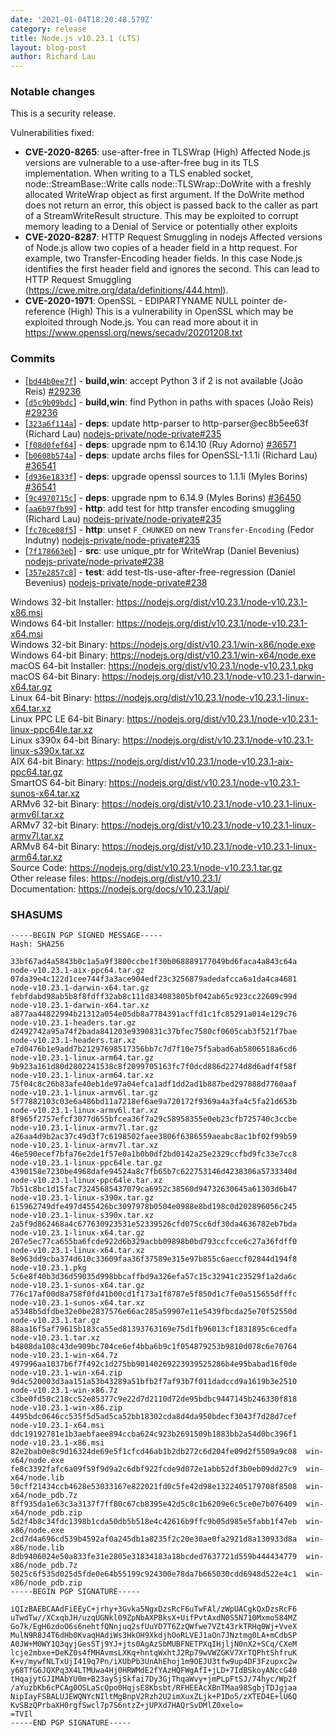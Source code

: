 ```yaml
---
date: '2021-01-04T18:20:48.579Z'
category: release
title: Node.js v10.23.1 (LTS)
layout: blog-post
author: Richard Lau
---
```


### Notable changes

This is a security release.

Vulnerabilities fixed:

- **CVE-2020-8265**: use-after-free in TLSWrap (High)
  Affected Node.js versions are vulnerable to a use-after-free bug in its
  TLS implementation. When writing to a TLS enabled socket,
  node::StreamBase::Write calls node::TLSWrap::DoWrite with a freshly
  allocated WriteWrap object as first argument. If the DoWrite method does
  not return an error, this object is passed back to the caller as part of
  a StreamWriteResult structure. This may be exploited to corrupt memory
  leading to a Denial of Service or potentially other exploits
- **CVE-2020-8287**: HTTP Request Smuggling in nodejs
  Affected versions of Node.js allow two copies of a header field in a
  http request. For example, two Transfer-Encoding header fields. In this
  case Node.js identifies the first header field and ignores the second.
  This can lead to HTTP Request Smuggling
  (https://cwe.mitre.org/data/definitions/444.html).
- **CVE-2020-1971**: OpenSSL - EDIPARTYNAME NULL pointer de-reference (High)
  This is a vulnerability in OpenSSL which may be exploited through Node.js.
  You can read more about it in
  https://www.openssl.org/news/secadv/20201208.txt

### Commits

- \[[`bd44b0ee7f`](https://github.com/nodejs/node/commit/bd44b0ee7f)] - **build,win**: accept Python 3 if 2 is not available (João Reis) [#29236](https://github.com/nodejs/node/pull/29236)
- \[[`d5c9b09bdc`](https://github.com/nodejs/node/commit/d5c9b09bdc)] - **build,win**: find Python in paths with spaces (João Reis) [#29236](https://github.com/nodejs/node/pull/29236)
- \[[`323a6f114a`](https://github.com/nodejs/node/commit/323a6f114a)] - **deps**: update http-parser to http-parser@ec8b5ee63f (Richard Lau) [nodejs-private/node-private#235](https://github.com/nodejs-private/node-private/pull/235)
- \[[`f08d0fef64`](https://github.com/nodejs/node/commit/f08d0fef64)] - **deps**: upgrade npm to 6.14.10 (Ruy Adorno) [#36571](https://github.com/nodejs/node/pull/36571)
- \[[`b0608b574a`](https://github.com/nodejs/node/commit/b0608b574a)] - **deps**: update archs files for OpenSSL-1.1.1i (Richard Lau) [#36541](https://github.com/nodejs/node/pull/36541)
- \[[`d936e1833f`](https://github.com/nodejs/node/commit/d936e1833f)] - **deps**: upgrade openssl sources to 1.1.1i (Myles Borins) [#36541](https://github.com/nodejs/node/pull/36541)
- \[[`9c4970715c`](https://github.com/nodejs/node/commit/9c4970715c)] - **deps**: upgrade npm to 6.14.9 (Myles Borins) [#36450](https://github.com/nodejs/node/pull/36450)
- \[[`aa6b97fb99`](https://github.com/nodejs/node/commit/aa6b97fb99)] - **http**: add test for http transfer encoding smuggling (Richard Lau) [nodejs-private/node-private#235](https://github.com/nodejs-private/node-private/pull/235)
- \[[`fc70ce08f5`](https://github.com/nodejs/node/commit/fc70ce08f5)] - **http**: unset `F_CHUNKED` on new `Transfer-Encoding` (Fedor Indutny) [nodejs-private/node-private#235](https://github.com/nodejs-private/node-private/pull/235)
- \[[`7f178663eb`](https://github.com/nodejs/node/commit/7f178663eb)] - **src**: use unique_ptr for WriteWrap (Daniel Bevenius) [nodejs-private/node-private#238](https://github.com/nodejs-private/node-private/pull/238)
- \[[`357e2857c8`](https://github.com/nodejs/node/commit/357e2857c8)] - **test**: add test-tls-use-after-free-regression (Daniel Bevenius) [nodejs-private/node-private#238](https://github.com/nodejs-private/node-private/pull/238)

Windows 32-bit Installer: https://nodejs.org/dist/v10.23.1/node-v10.23.1-x86.msi \
Windows 64-bit Installer: https://nodejs.org/dist/v10.23.1/node-v10.23.1-x64.msi \
Windows 32-bit Binary: https://nodejs.org/dist/v10.23.1/win-x86/node.exe \
Windows 64-bit Binary: https://nodejs.org/dist/v10.23.1/win-x64/node.exe \
macOS 64-bit Installer: https://nodejs.org/dist/v10.23.1/node-v10.23.1.pkg \
macOS 64-bit Binary: https://nodejs.org/dist/v10.23.1/node-v10.23.1-darwin-x64.tar.gz \
Linux 64-bit Binary: https://nodejs.org/dist/v10.23.1/node-v10.23.1-linux-x64.tar.xz \
Linux PPC LE 64-bit Binary: https://nodejs.org/dist/v10.23.1/node-v10.23.1-linux-ppc64le.tar.xz \
Linux s390x 64-bit Binary: https://nodejs.org/dist/v10.23.1/node-v10.23.1-linux-s390x.tar.xz \
AIX 64-bit Binary: https://nodejs.org/dist/v10.23.1/node-v10.23.1-aix-ppc64.tar.gz \
SmartOS 64-bit Binary: https://nodejs.org/dist/v10.23.1/node-v10.23.1-sunos-x64.tar.xz \
ARMv6 32-bit Binary: https://nodejs.org/dist/v10.23.1/node-v10.23.1-linux-armv6l.tar.xz \
ARMv7 32-bit Binary: https://nodejs.org/dist/v10.23.1/node-v10.23.1-linux-armv7l.tar.xz \
ARMv8 64-bit Binary: https://nodejs.org/dist/v10.23.1/node-v10.23.1-linux-arm64.tar.xz \
Source Code: https://nodejs.org/dist/v10.23.1/node-v10.23.1.tar.gz \
Other release files: https://nodejs.org/dist/v10.23.1/ \
Documentation: https://nodejs.org/docs/v10.23.1/api/

### SHASUMS

```
-----BEGIN PGP SIGNED MESSAGE-----
Hash: SHA256

33bf67ad4a5843b0c1a5a9f3800ccbe1f30b068889177049bd6faca4a843c64a  node-v10.23.1-aix-ppc64.tar.gz
07da39e4c122d1cee744f3a3ace904edf23c3256879adedafcca6a1da4ca4681  node-v10.23.1-darwin-x64.tar.gz
febfdabd98ab5b8f8fdff32ab8c111d834083805bf042ab65c923cc22609c99d  node-v10.23.1-darwin-x64.tar.xz
a877aa44822994b21312a054e05db8a7784391acffd1c1fc85291a014e129c76  node-v10.23.1-headers.tar.gz
d2492742a95a74f2bada841203e9390831c37bfec7580cf0605cab3f521f7bae  node-v10.23.1-headers.tar.xz
e7d0476b1e9add7b21297698517356bb7c7d7f10e75f5abad6ab5806518a6cd6  node-v10.23.1-linux-arm64.tar.gz
9b923a161d80d2802241538c8f2099705163fc7f0dcd886d2274d8d6adf4f58f  node-v10.23.1-linux-arm64.tar.xz
75f04c8c26b83afe40eb1de97a04efca1adf1dd2ad1b887bed297888d7760aaf  node-v10.23.1-linux-armv6l.tar.gz
5f77882103c03e6a486bd11a7218ef6ae9a720172f9369a4a3fa4c5fa21d653b  node-v10.23.1-linux-armv6l.tar.xz
8f965f2757efcf3077d655bfcea36f7a29c58958355e0eb23cfb725740c3ccbe  node-v10.23.1-linux-armv7l.tar.gz
a26aa4d9b2ac37c49d3f7c6198502faee3806f6386559aeabc8ac1bf02f99b59  node-v10.23.1-linux-armv7l.tar.xz
46e590ecef7bfa76e2de1f57e0a1b0b0df2bd0142a25e2329ccfbd9fc33e7cc8  node-v10.23.1-linux-ppc64le.tar.gz
4390158e7230be4968dafe94524a8c7fb65b7c622753146d4238306a5733340d  node-v10.23.1-linux-ppc64le.tar.xz
7b51c8bc1d15fac73245685437079ca6952c38560d94732630645a61303d6b47  node-v10.23.1-linux-s390x.tar.gz
615962749dfe497d455426bc3097978b0504e0988e8bd198c0d202896056c245  node-v10.23.1-linux-s390x.tar.xz
2a5f9d862468a4c677630923531e52339526cfd075cc6df30da4636782eb7bda  node-v10.23.1-linux-x64.tar.gz
207e5ec77ca655ba6fcde922d6b329acbb09898b0bd793ccfcce6c27a36fdff0  node-v10.23.1-linux-x64.tar.xz
8e963dd9cba374d610c33609faa36f37589e315e97b855c6aeccf02844d194f8  node-v10.23.1.pkg
5c6e8f40b3d36d59035d998bbcaffbd9a326efa57c15c32941c23529f1a2da6c  node-v10.23.1-sunos-x64.tar.gz
776c17af00d8a758f0fd41b00cd1f173a1f8787e5f850d1c7fe0a515655dfffc  node-v10.23.1-sunos-x64.tar.xz
a5348b5dfdbe32e0be2837576e66ac285a59907e11e5439fbcda25e70f52550d  node-v10.23.1.tar.gz
88aa16f5af79615b183ca55ed81393763169e75d1fb96013cf1831895c6cedfa  node-v10.23.1.tar.xz
b4808da108c43de909bc704ce6ef4bba6b9c1f054879253b9810d078c6e70764  node-v10.23.1-win-x64.7z
497996aa1037b6f7f492c1d275bb90140269223939525286b4e95babad16f0de  node-v10.23.1-win-x64.zip
9d4c520003d3aa151a53b43289a51bfb2f7af93b7f011dadccd9a1619b3e2510  node-v10.23.1-win-x86.7z
c3be0fd50c218cc52e85377c9e22d7d2110d72de95bdbc9447145b246330f818  node-v10.23.1-win-x86.zip
4495bdc0646cc535f5d5ad5ca52bb18302cda8d4da950bdecf3043f7d28d7cef  node-v10.23.1-x64.msi
ddc19192781e1b3aebfaee894ccba624c923b2691509b1883bb2a54d0bc396f1  node-v10.23.1-x86.msi
82e2bab0e8c9d16324de69e5f1cfcd46ab1b2db272c6d204fe09d2f5509a9c08  win-x64/node.exe
fe8c3392fafc6a09f59f9d9a2c6dbf922fcde9d072e1abb52df3b0eb09dd27c9  win-x64/node.lib
50cff21434ccb4628e53033167e822021fd0c5fe42d98e1322405179708f8508  win-x64/node_pdb.7z
8ff935da1e63c3a3137f7ff80c67cb8395e42d5c8c1b6209e6c5ce0e7b076409  win-x64/node_pdb.zip
5d2f4b8c34fdc1398b1cda50db5b518e4c42616b9ffc9b05d985e5fabb1f47eb  win-x86/node.exe
2cd7d4a696cd539b4592af0a245db1a8235f2c20e30ae0fa2921d8a130933d8a  win-x86/node.lib
8db9406024e50a833fe31e2805e31834183a18bcded7637721d559b444434779  win-x86/node_pdb.7z
5025c6f535d025d5fde0e64b55199c924300e78da7b665030cdd6948d522e4c1  win-x86/node_pdb.zip
-----BEGIN PGP SIGNATURE-----

iQIzBAEBCAAdFiEEyC+jrhy+3Gvka5NgxDzsRcF6uTwFAl/zWpUACgkQxDzsRcF6
uTwdTw//XCxqbJH/uzqUGNkl09ZpNbAXPBksX+UifPvtAxdN0S5N710Mxmo584MZ
Go7k/EgH6zdoO6s6nehtfQNnjuq2sfUuYD7T6ZzQWfwe7VZt43rkTRHq0Wj+VveX
MulN9R8J4T6dHb0KvaqHAdiWs3HkOH9XkdjhOoRLVEJ1aOn7JNztmg0LA+mCdbSP
A0JW+M0WY1Q3qyjGesSTj9YJ+jts0AgAzSbMUBFNETPXqIHjljN0nX2+SCq/CXeM
lcje2mbxe+DeKZ0s4fMHAvmsLXKq+hntqWxhtJ2Rp79wVWZGKV7XrTQPhtShfruK
K+v/mywfNLTxUjI419q7Pn/iXUbPb3UnAhEhoj1m9OEJU3tfw9up4DF3Fzupxc2w
y68TfG6JQXPq3X4LTMUwa4Hj0HRWMdE2fYAzHQFWgAfI+jLD+7IdBSkoyANccG40
tHqajytGJIMAbYU0m+B23aySjSkfai7Dy3GjThqaWvy+jmPLpFtSJ/74hyc/Wp2f
/aYuzbKb6cPCAg0OSLaScQpo0HqjsE8Kbsbt/RFHEEAcXBnTMaa98SgbjTDJgjaa
NipIayFSBALUJEWQNYcNIltMgBnpV2Rzh2U2imXuxZLjk+P1Do5/zXTED4E+lU6Q
KvSBzQPrbaXH0rgfSwcl7p7S6ntzZ+jUPXd7HAQrSvDMlZ0xelo=
=TVIl
-----END PGP SIGNATURE-----

```

